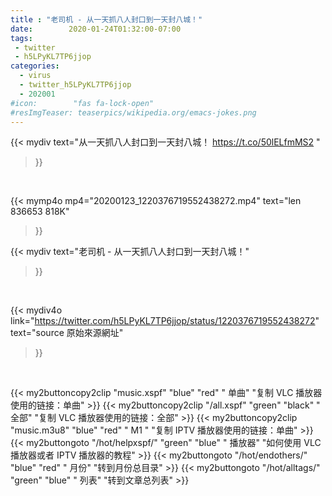 ```yaml
---
title : "老司机 - 从一天抓八人封口到一天封八城！"
date:        2020-01-24T01:32:00-07:00
tags:
 - twitter
 - h5LPyKL7TP6jjop
categories:
  - virus
  - twitter_h5LPyKL7TP6jjop
  - 202001
#icon:        "fas fa-lock-open"
#resImgTeaser: teaserpics/wikipedia.org/emacs-jokes.png
---
```


{{< mydiv text="从一天抓八人封口到一天封八城！ https://t.co/50lELfmMS2 "
>}}
<br>


{{< mymp4o mp4="20200123_1220376719552438272.mp4"
text="len 836653    818K"
>}}


{{< mydiv text="老司机 - 从一天抓八人封口到一天封八城！"
>}}
<br>

{{< mydiv4o link="https://twitter.com/h5LPyKL7TP6jjop/status/1220376719552438272"
text="source 原始來源網址"
>}}


<br>

{{< my2buttoncopy2clip "music.xspf"        "blue"   "red"    " 单曲"  "复制 VLC 播放器使用的链接：单曲" >}} {{< my2buttoncopy2clip "/all.xspf"         "green"  "black"  " 全部"  "复制 VLC 播放器使用的链接：全部" >}} {{< my2buttoncopy2clip "music.m3u8"        "blue"   "red"    " M1 "    "复制 IPTV 播放器使用的链接：单曲" >}} {{< my2buttongoto      "/hot/helpxspf/"    "green"  "blue"   " 播放器" "如何使用 VLC 播放器或者 IPTV 播放器的教程" >}} {{< my2buttongoto      "/hot/endothers/"   "blue"   "red"    " 月份"   "转到月份总目录" >}} {{< my2buttongoto      "/hot/alltags/"     "green"  "blue"   " 列表"   "转到文章总列表" >}} 
